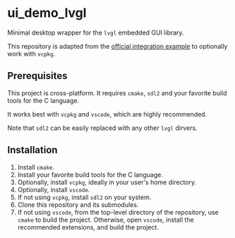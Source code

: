 # ui_demo_lvgl

Minimal desktop wrapper for the `lvgl` embedded GUI library.

This repository is adapted from the [official integration example](https://github.com/lvgl/lv_port_pc_vscode) to optionally work with `vcpkg`.

## Prerequisites

This project is cross-platform. It requires `cmake`, `sdl2` and your favorite build tools for the C language.

It works best with `vcpkg` and `vscode`, which are highly recommended.

Note that `sdl2` can be easily replaced with any other `lvgl` dirvers.

## Installation

1.  Install `cmake`.
2.  Install your favorite build tools for the C language.
3.  Optionally, install `vcpkg`, ideally in your user's home directory.
4.  Optionally, install `vscode`.
5.  If not using `vcpkg`, install `sdl2` on your system.
6.  Clone this repository and its submodules.
7.  If not using `vscode`, from the top-level directory of the repository, use `cmake` to build the project. Otherwise, open `vscode`, install the recommended extensions, and build the project.
